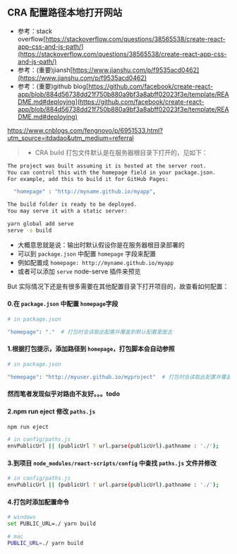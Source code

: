 ## CRA 配置路径本地打开网站

* 参考：stack overflow[https://stackoverflow.com/questions/38565538/create-react-app-css-and-js-path/](https://stackoverflow.com/questions/38565538/create-react-app-css-and-js-path/)
* 参考：(重要)jiansh[https://www.jianshu.com/p/f9535acd0462](https://www.jianshu.com/p/f9535acd0462)
* 参考：(重要)github blog[https://github.com/facebook/create-react-app/blob/884d56738dd21f750b880a9bf3a8abff02023f3e/template/README.md#deploying](https://github.com/facebook/create-react-app/blob/884d56738dd21f750b880a9bf3a8abff02023f3e/template/README.md#deploying)

https://www.cnblogs.com/fengnovo/p/6951533.html?utm_source=itdadao&utm_medium=referral

> * CRA build 打包文件默认是在服务器根目录下打开的，见如下：

```bash
The project was built assuming it is hosted at the server root.
You can control this with the homepage field in your package.json.
For example, add this to build it for GitHub Pages:

  "homepage" : "http://myname.github.io/myapp",

The build folder is ready to be deployed.
You may serve it with a static server:

yarn global add serve
serve -s build
```

* 大概意思就是说：输出时默认假设你是在服务器根目录部署的
* 可以到 `package.json` 中配置 `homepage` 字段来配置
* 例如配置成 `homepage: http://myname.github.io/myapp`
* 或者可以添加 `serve` node-serve 插件来预览

But 实际情况下还是有很多需要在其他配置目录下打开项目的，故查看如何配置：


#### 0.在 `package.json` 中配置 `homepage`字段

```bash
# in package.json

"homepage": "."  # 打包时会读取此配置并覆盖到默认配置里面去
```

#### 1.根据打包提示，添加路径到 `homepage`，打包脚本会自动参照

```bash
# in package.json

"homepage": "http://myuser.github.io/myproject"  # 打包时会读取此配置并覆盖到默认配置里面去
```


#### 然而笔者发现似乎对路由不友好。。。todo

#### 2.npm run eject 修改 `paths.js`

```bash
npm run eject

# in config/paths.js
envPublicUrl || (publicUrl ? url.parse(publicUrl).pathname : './');
```

#### 3.到项目 `node_modules/react-scripts/config` 中查找 `paths.js` 文件并修改

```bash
# in config/paths.js
envPublicUrl || (publicUrl ? url.parse(publicUrl).pathname : './');
```

#### 4.打包时添加配置命令

```bash
# windows
set PUBLIC_URL=./ yarn build

# mac
PUBLIC_URL=./ yarn build

```
